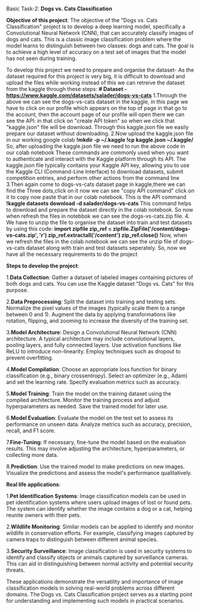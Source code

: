 Basic Task-2:  **Dogs vs. Cats Classification**

 **Objective of this project**:
 The objective of the "Dogs vs. Cats Classification" project is to develop a deep learning model, specifically a Convolutional Neural Network (CNN), that can accurately classify images of dogs and cats. This is a classic image classification problem where the model learns to distinguish between two classes: dogs and cats. The goal is to achieve a high level of accuracy on a test set of images that the model has not seen during training.

To develop this project we need to prepare and organise the dataset-
As the dataset required for this project is very big, it is difficult to download and upload the files while working instead of this we can retreive the dataset from the kaggle through these steps:
**# Dataset - https://www.kaggle.com/datasets/salader/dogs-vs-cats**
1.Through the above we can see the dogs-vs-cats dataset in the kaggle, in this page we have to click on our profile which appears on the top of page in that go to the account, then the account page of our profile will open there we can see the API: in that click on "create API token" so when we click that "kaggle.json" file will be download. Through this kaggle.json file we easily prepare our dataset without downloading.
2.Now upload the kaggle.json file in our working google colab 
**!mkdir -p ~/.kaggle
!cp kaggle.json ~/.kaggle/**
So, after uploading the kaggle.json file we need to run the above code in our colab notebook
These commands are commonly used when you want to authenticate and interact with the Kaggle platform through its API. The kaggle.json file typically contains your Kaggle API key, allowing you to use the Kaggle CLI (Command-Line Interface) to download datasets, submit competition entries, and perform other actions from the command line
3.Then again come to dogs-vs-cats dataset page in kaggle,there we can find the Three dots,click on it now we can see "copy API command" click on it to copy now paste that in our colab notebook.
This is the API command  **!kaggle datasets download -d salader/dogs-vs-cats**
This command helps to download and prepare the dataset directly in the colab notebook. So now when refresh the files in notebbok we can see the dogs-vs-cats.zip file.
4. We have to unzip the file to organise the dataset into train and test datasets by using this code:
**import zipfile
zip_ref = zipfile.ZipFile('/content/dogs-vs-cats.zip', 'r')
zip_ref.extractall('/content')
zip_ref.close()**
Now, when we refresh the files in the colab notebook we can see the unzip file of dogs-vs-cats dataset along with train and test datasets seperately.
So, now we have all the necessary requirements to do the project

  **Steps to develop the project**:

1.**Data Collection**:
Gather a dataset of labeled images containing pictures of both dogs and cats. You can use the Kaggle dataset "Dogs vs. Cats" for this purpose.

2.**Data Preprocessing**:
Split the dataset into training and testing sets.
Normalize the pixel values of the images (typically scale them to a range between 0 and 1).
Augment the data by applying transformations like rotation, flipping, and zooming to increase the diversity of the training set.

3.**Model Architecture**:
Design a Convolutional Neural Network (CNN) architecture. A typical architecture may include convolutional layers, pooling layers, and fully connected layers.
Use activation functions like ReLU to introduce non-linearity.
Employ techniques such as dropout to prevent overfitting.

4.**Model Compilation**:
Choose an appropriate loss function for binary classification (e.g., binary crossentropy).
Select an optimizer (e.g., Adam) and set the learning rate.
Specify evaluation metrics such as accuracy.

5.**Model Training**:
Train the model on the training dataset using the compiled architecture.
Monitor the training process and adjust hyperparameters as needed.
Save the trained model for later use.

6.**Model Evaluation**:
Evaluate the model on the test set to assess its performance on unseen data.
Analyze metrics such as accuracy, precision, recall, and F1 score.

7.**Fine-Tuning**:
If necessary, fine-tune the model based on the evaluation results. This may involve adjusting the architecture, hyperparameters, or collecting more data.

8.**Prediction**:
Use the trained model to make predictions on new images.
Visualize the predictions and assess the model's performance qualitatively.

  **Real life applications**:

1.**Pet Identification Systems**:
Image classification models can be used in pet identification systems where users upload images of lost or found pets. The system can identify whether the image contains a dog or a cat, helping reunite owners with their pets.

2.**Wildlife Monitoring**:
Similar models can be applied to identify and monitor wildlife in conservation efforts. For example, classifying images captured by camera traps to distinguish between different animal species.

3.**Security Surveillance**:
Image classification is used in security systems to identify and classify objects or animals captured by surveillance cameras. This can aid in distinguishing between normal activity and potential security threats.

These applications demonstrate the versatility and importance of image classification models in solving real-world problems across different domains. The Dogs vs. Cats Classification project serves as a starting point for understanding and implementing such models in practical scenarios.
